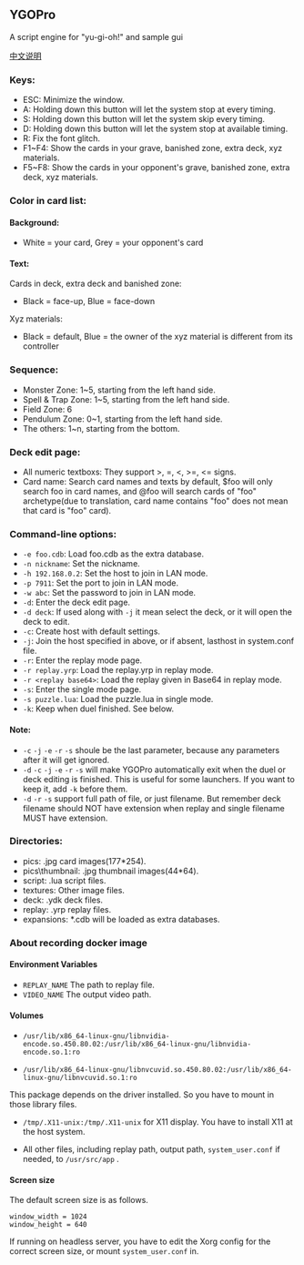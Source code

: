 ## YGOPro
A script engine for "yu-gi-oh!" and sample gui

[中文说明](https://github.com/Fluorohydride/ygopro/wiki/%E4%B8%AD%E6%96%87%E8%AF%B4%E6%98%8E)

### Keys:
* ESC: Minimize the window.
* A: Holding down this button will let the system stop at every timing.
* S: Holding down this button will let the system skip every timing.
* D: Holding down this button will let the system stop at available timing.
* R: Fix the font glitch.
* F1~F4: Show the cards in your grave, banished zone, extra deck, xyz materials.
* F5~F8: Show the cards in your opponent's grave, banished zone, extra deck, xyz materials.

### Color in card list:
#### Background: 
* White = your card, Grey = your opponent's card  

#### Text: 
Cards in deck, extra deck and banished zone: 
* Black = face-up, Blue = face-down

Xyz materials:
* Black = default, Blue = the owner of the xyz material is different from its controller

### Sequence:
* Monster Zone: 1~5, starting from the left hand side.
* Spell & Trap Zone: 1~5, starting from the left hand side.
* Field Zone: 6
* Pendulum Zone: 0~1, starting from the left hand side.
* The others: 1~n, starting from the bottom.

### Deck edit page:
* All numeric textboxs: They support >, =, <, >=, <= signs.
* Card name: Search card names and texts by default, $foo will only search foo in card names, and @foo will search cards of "foo" archetype(due to translation, card name contains "foo" does not mean that card is "foo" card).

### Command-line options:
* `-e foo.cdb`: Load foo.cdb as the extra database.
* `-n nickname`: Set the nickname.
* `-h 192.168.0.2`: Set the host to join in LAN mode.
* `-p 7911`: Set the port to join in LAN mode.
* `-w abc`: Set the password to join in LAN mode.
* `-d`: Enter the deck edit page.
* `-d deck`: If used along with `-j` it mean select the deck, or it will open the deck to edit.
* `-c`: Create host with default settings.
* `-j`: Join the host specified in above, or if absent, lasthost in system.conf file.
* `-r`: Enter the replay mode page.
* `-r replay.yrp`: Load the replay.yrp in replay mode.
* `-r <replay base64>`: Load the replay given in Base64 in replay mode.
* `-s`: Enter the single mode page.
* `-s puzzle.lua`: Load the puzzle.lua in single mode.
* `-k`: Keep when duel finished. See below.

#### Note:
* `-c` `-j` `-e` `-r` `-s` shoule be the last parameter, because any parameters after it will get ignored.
* `-d` `-c` `-j` `-e` `-r` `-s` will make YGOPro automatically exit when the duel or deck editing is finished. This is useful for some launchers. If you want to keep it, add `-k` before them.
* `-d` `-r` `-s` support full path of file, or just filename. But remember deck filename should NOT have extension when replay and single filename MUST have extension.

### Directories:
* pics: .jpg card images(177*254).
* pics\thumbnail: .jpg thumbnail images(44*64).
* script: .lua script files.
* textures: Other image files.
* deck: .ydk deck files.
* replay: .yrp replay files.
* expansions: *.cdb will be loaded as extra databases.

### About recording docker image

#### Environment Variables

* `REPLAY_NAME` The path to replay file.
* `VIDEO_NAME` The output video path.

#### Volumes

* `/usr/lib/x86_64-linux-gnu/libnvidia-encode.so.450.80.02:/usr/lib/x86_64-linux-gnu/libnvidia-encode.so.1:ro`

* `/usr/lib/x86_64-linux-gnu/libnvcuvid.so.450.80.02:/usr/lib/x86_64-linux-gnu/libnvcuvid.so.1:ro`

This package depends on the driver installed. So you have to mount in those library files.

* `/tmp/.X11-unix:/tmp/.X11-unix` for X11 display. You have to install X11 at the host system.

* All other files, including replay path, output path, `system_user.conf` if needed, to `/usr/src/app` .

#### Screen size

The default screen size is as follows.

```
window_width = 1024
window_height = 640
```

If running on headless server, you have to edit the Xorg config for the correct screen size, or mount `system_user.conf` in.

